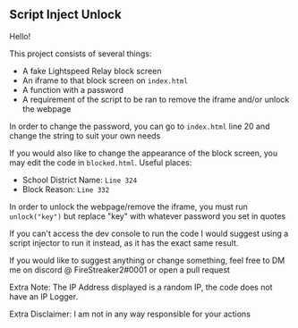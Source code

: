 ## Script Inject Unlock
Hello!   

This project consists of several things:
* A fake Lightspeed Relay block screen
* An iframe to that block screen on ``index.html``
* A function with a password
* A requirement of the script to be ran to remove the iframe and/or unlock the webpage

In order to change the password, you can go to ``index.html`` line 20 and change the string to suit your own needs   

If you would also like to change the appearance of the block screen, you may edit the code in ``blocked.html``. Useful places:
* School District Name: ``Line 324``
* Block Reason: ``Line 332``

In order to unlock the webpage/remove the iframe, you must run ``unlock("key")`` but replace "key" with whatever password you set in quotes   

If you can't access the dev console to run the code I would suggest using a script injector to run it instead, as it has the exact same result.     

If you would like to suggest anything or change something, feel free to DM me on discord @ FireStreaker2#0001 or open a pull request    



Extra Note: The IP Address displayed is a random IP, the code does not have an IP Logger.     

Extra Disclaimer: I am not in any way responsible for your actions